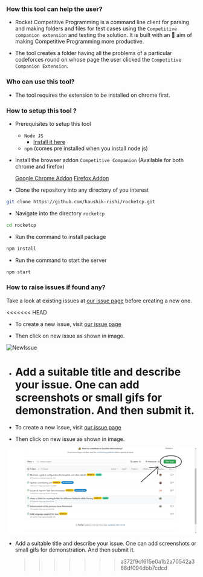 ### How this tool can help the user?

- Rocket Competitive Programming is a command line client for parsing and making folders and files for test cases using the `Competitive companion extension` and testing the solution. It is built with an 🎯 aim of making Competitive Programming more productive.

- The tool creates a folder having all the problems of a particular codeforces round on whose page the user clicked the `Competitive Companion Extension`.

### Who can use this tool?

- The tool requires the extension to be installed on chrome first.

### How to setup this tool ?

- Prerequisites to setup this tool

  - `Node JS`
    - [Install it here](https://nodejs.org/en/)
  - `npm` (comes pre installed when you install node js)

- Install the browser addon `Competitive Companion` (Available for both chrome and firefox)

  [Google Chrome Addon](https://chrome.google.com/webstore/detail/competitive-companion/cjnmckjndlpiamhfimnnjmnckgghkjbl)
  [Firefox Addon](https://addons.mozilla.org/en-US/firefox/addon/competitive-companion/)

- Clone the repository into any directory of you interest

```sh
git clone https://github.com/kaushik-rishi/rocketcp.git
```

- Navigate into the directory `rocketcp`

```sh
cd rocketcp
```

- Run the command to install package

```sh
npm install
```

- Run the command to start the server

```sh
npm start
```

### How to raise issues if found any?

Take a look at existing issues at [our issue page](https://github.com/kaushik-rishi/rocketcp/issues) before creating a new one.

<<<<<<< HEAD

- To create a new issue, visit [our issue page](https://github.com/kaushik-rishi/rocketcp/issues)

- Then click on new issue as shown in image.

![NewIssue](https://github.com/GuptaTanisha/rocketcp/blob/newDocs/src/images/Issue_image.jpg)

- # Add a suitable title and describe your issue. One can add screenshots or small gifs for demonstration. And then submit it.
- To create a new issue, visit [our issue page](https://github.com/kaushik-rishi/rocketcp/issues)

- Then click on new issue as shown in image.

![NewIssue](./assets/images/Issue_image.jpg)

- Add a suitable title and describe your issue. One can add screenshots or small gifs for demonstration. And then submit it.
  > > > > > > > a372f9cf615e0a1b2a70542a368df094dbb7cdcd
